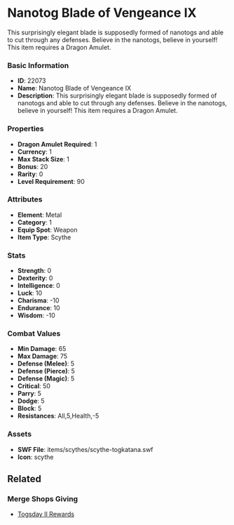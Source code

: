 # Nanotog Blade of Vengeance IX

This surprisingly elegant blade is supposedly formed of nanotogs and able to cut through any defenses. Believe in the nanotogs, believe in yourself! This item requires a Dragon Amulet.

### Basic Information

- **ID**: 22073
- **Name**: Nanotog Blade of Vengeance IX
- **Description**: This surprisingly elegant blade is supposedly formed of nanotogs and able to cut through any defenses. Believe in the nanotogs, believe in yourself! This item requires a Dragon Amulet.

### Properties

- **Dragon Amulet Required**: 1
- **Currency**: 1
- **Max Stack Size**: 1
- **Bonus**: 20
- **Rarity**: 0
- **Level Requirement**: 90

### Attributes

- **Element**: Metal
- **Category**: 1
- **Equip Spot**: Weapon
- **Item Type**: Scythe

### Stats

- **Strength**: 0
- **Dexterity**: 0
- **Intelligence**: 0
- **Luck**: 10
- **Charisma**: -10
- **Endurance**: 10
- **Wisdom**: -10

### Combat Values

- **Min Damage**: 65
- **Max Damage**: 75
- **Defense (Melee)**: 5
- **Defense (Pierce)**: 5
- **Defense (Magic)**: 5
- **Critical**: 50
- **Parry**: 5
- **Dodge**: 5
- **Block**: 5
- **Resistances**: All,5,Health,-5

### Assets

- **SWF File**: items/scythes/scythe-togkatana.swf
- **Icon**: scythe

## Related

### Merge Shops Giving

- [Togsday II Rewards](../merge-shops/425-togsday-ii-rewards.md)

